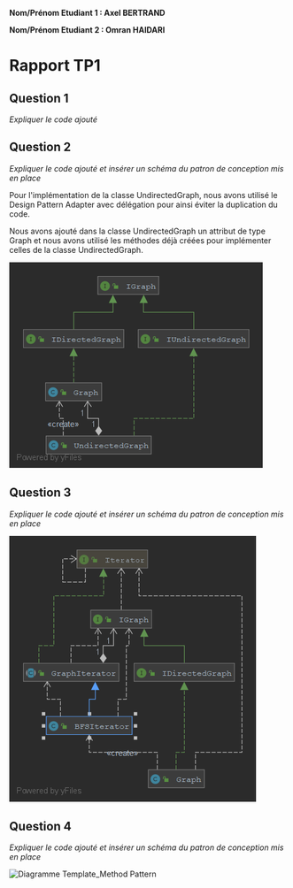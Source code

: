 **Nom/Prénom Etudiant 1 : Axel BERTRAND**

**Nom/Prénom Etudiant 2 : Omran HAIDARI**

# Rapport TP1

## Question 1
*Expliquer le code ajouté*

## Question 2
*Expliquer le code ajouté et insérer un schéma du patron de conception mis en place*

Pour l'implémentation de la classe UndirectedGraph, nous avons utilisé le Design Pattern Adapter avec délégation pour ainsi éviter la duplication du code.

Nous avons ajouté dans la classe UndirectedGraph un attribut de type Graph et nous avons utilisé les méthodes déjà créées pour implémenter celles de la classe UndirectedGraph.

![Diagramme Adapter Pattern](images/Diagramme_Adapter_Pattern.png)

## Question 3
*Expliquer le code ajouté et insérer un schéma du patron de conception mis en place*

![Diagramme Iterator Pattern](images/Diagramme_Iterator_Pattern.png)

## Question 4
*Expliquer le code ajouté et insérer un schéma du patron de conception mis en place*

![Diagramme Template_Method Pattern](images/Diagram_Template_Method_Pattern.png)
